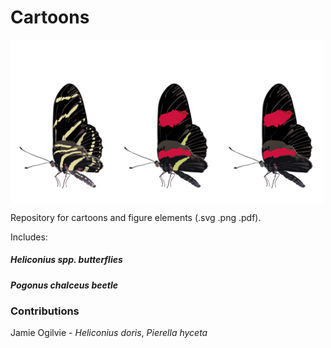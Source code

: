 # Cartoons

<img src="https://github.com/StevenVB12/Cartoons/blob/master/Heliconius/Heliconius_fancy.svg" alt="Heliconius_fancy" width="500" align="center"></p>

Repository for cartoons and figure elements (.svg .png .pdf).

Includes:

##### *Heliconius spp.* butterflies
##### *Pogonus chalceus* beetle

### Contributions

Jamie Ogilvie - *Heliconius doris*, *Pierella hyceta*
